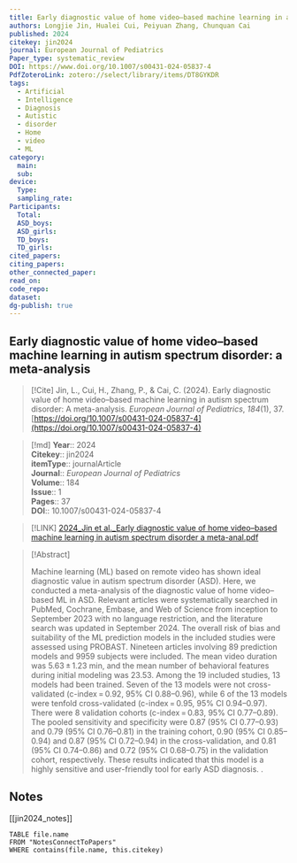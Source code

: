 ```yaml
---
title: Early diagnostic value of home video–based machine learning in autism spectrum disorder a meta-analysis
authors: Longjie Jin, Hualei Cui, Peiyuan Zhang, Chunquan Cai
published: 2024
citekey: jin2024
journal: European Journal of Pediatrics
Paper_type: systematic_review
DOI: https://www.doi.org/10.1007/s00431-024-05837-4
PdfZoteroLink: zotero://select/library/items/DT8GYKDR
tags:
  - Artificial
  - Intelligence
  - Diagnosis
  - Autistic
  - disorder
  - Home
  - video
  - ML
category:
  main: 
  sub: 
device:
  Type: 
  sampling_rate: 
Participants:
  Total: 
  ASD_boys: 
  ASD_girls: 
  TD_boys: 
  TD_girls: 
cited_papers: 
citing_papers: 
other_connected_paper: 
read_on: 
code_repo: 
dataset: 
dg-publish: true
---
```


## Early diagnostic value of home video–based machine learning in autism spectrum disorder: a meta-analysis

> [!Cite]
> Jin, L., Cui, H., Zhang, P., & Cai, C. (2024). Early diagnostic value of home video–based machine learning in autism spectrum disorder: A meta-analysis. _European Journal of Pediatrics_, _184_(1), 37. [https://doi.org/10.1007/s00431-024-05837-4](https://doi.org/10.1007/s00431-024-05837-4)


>[!md]
> **Year**:: 2024   
> **Citekey**:: jin2024  
> **itemType**:: journalArticle  
> **Journal**:: *European Journal of Pediatrics*  
> **Volume**:: 184  
> **Issue**:: 1   
> **Pages**:: 37  
> **DOI**:: 10.1007/s00431-024-05837-4    

> [!LINK] 
> [2024_Jin et al._Early diagnostic value of home video–based machine learning in autism spectrum disorder a meta-anal.pdf](zotero://select/library/items/DT8GYKDR)

> [!Abstract]
>
> Machine learning (ML) based on remote video has shown ideal diagnostic value in autism spectrum disorder (ASD). Here, we conducted a meta-analysis of the diagnostic value of home video–based ML in ASD. Relevant articles were systematically searched in PubMed, Cochrane, Embase, and Web of Science from inception to September 2023 with no language restriction, and the literature search was updated in September 2024. The overall risk of bias and suitability of the ML prediction models in the included studies were assessed using PROBAST. Nineteen articles involving 89 prediction models and 9959 subjects were included. The mean video duration was 5.63 ± 1.23 min, and the mean number of behavioral features during initial modeling was 23.53. Among the 19 included studies, 13 models had been trained. Seven of the 13 models were not cross-validated (c-index = 0.92, 95% CI 0.88–0.96), while 6 of the 13 models were tenfold cross-validated (c-index = 0.95, 95% CI 0.94–0.97). There were 8 validation cohorts (c-index = 0.83, 95% CI 0.77–0.89). The pooled sensitivity and specificity were 0.87 (95% CI 0.77–0.93) and 0.79 (95% CI 0.76–0.81) in the training cohort, 0.90 (95% CI 0.85–0.94) and 0.87 (95% CI 0.72–0.94) in the cross-validation, and 0.81 (95% CI 0.74–0.86) and 0.72 (95% CI 0.68–0.75) in the validation cohort, respectively. These results indicated that this model is a highly sensitive and user-friendly tool for early ASD diagnosis.
>.
> 


## Notes

[[jin2024_notes]]

```dataview 
TABLE file.name 
FROM "NotesConnectToPapers" 
WHERE contains(file.name, this.citekey)
```

